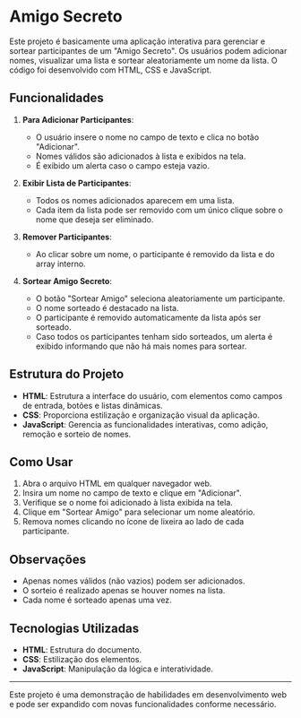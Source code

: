 # Amigo Secreto

Este projeto é basicamente uma aplicação interativa para gerenciar e sortear participantes de um "Amigo Secreto". Os usuários podem adicionar nomes, visualizar uma lista e sortear aleatoriamente um nome da lista. O código foi desenvolvido com HTML, CSS e JavaScript.

## Funcionalidades

1. **Para Adicionar Participantes**:
   - O usuário insere o nome no campo de texto e clica no botão "Adicionar".
   - Nomes válidos são adicionados à lista e exibidos na tela.
   - É exibido um alerta caso o campo esteja vazio.

2. **Exibir Lista de Participantes**:
   - Todos os nomes adicionados aparecem em uma lista.
   - Cada item da lista pode ser removido com um único clique sobre o nome que deseja ser eliminado.

3. **Remover Participantes**:
   - Ao clicar sobre um nome, o participante é removido da lista e do array interno.

4. **Sortear Amigo Secreto**:
   - O botão "Sortear Amigo" seleciona aleatoriamente um participante.
   - O nome sorteado é destacado na lista.
   - O participante é removido automaticamente da lista após ser sorteado.
   - Caso todos os participantes tenham sido sorteados, um alerta é exibido informando que não há mais nomes para sortear.

## Estrutura do Projeto

- **HTML**: Estrutura a interface do usuário, com elementos como campos de entrada, botões e listas dinâmicas.
- **CSS**: Proporciona estilização e organização visual da aplicação.
- **JavaScript**: Gerencia as funcionalidades interativas, como adição, remoção e sorteio de nomes.

## Como Usar

1. Abra o arquivo HTML em qualquer navegador web.
2. Insira um nome no campo de texto e clique em "Adicionar".
3. Verifique se o nome foi adicionado à lista exibida na tela.
4. Clique em "Sortear Amigo" para selecionar um nome aleatório.
5. Remova nomes clicando no ícone de lixeira ao lado de cada participante.

## Observações

- Apenas nomes válidos (não vazios) podem ser adicionados.
- O sorteio é realizado apenas se houver nomes na lista.
- Cada nome é sorteado apenas uma vez.

## Tecnologias Utilizadas

- **HTML**: Estrutura do documento.
- **CSS**: Estilização dos elementos.
- **JavaScript**: Manipulação da lógica e interatividade.
  
---

Este projeto é uma demonstração de habilidades em desenvolvimento web e pode ser expandido com novas funcionalidades conforme necessário.

